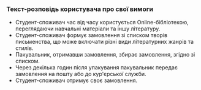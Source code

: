 ### Текст-розповідь користувача про свої вимоги
- Студент-споживач час від часу користується Online-бібліотекою, переглядаючи навчальні матеріали та іншу літературу.
- Студент-споживач формує замовлення зі списком творів письменства, що може включати різні види літературних жанрів та стилів.
- Пакувальник, отримавши замовлення, збирає замовлення, згідно зі списком.
- Через декілька годин після упакування пакувальник передає замовлення на пошту або до кур'єрської служби.
- Студент-споживач отримує своє замовлення. 
